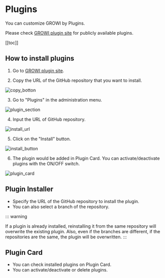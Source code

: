 # Plugins

You can customize GROWI by Plugins.

Please check [GROWI plugin site](https://growi.org/plugins) for publicly available plugins.

[[toc]]

## How to install plugins

1. Go to [GROWI plugin site](https://growi.org/plugins/en).

2. Copy the URL of the GitHub repository that you want to install.

<img :src="$withBase('/assets/images/en/plugin-1.png')" alt="copy_botton">

3. Go to "Plugins" in the administration menu.

<img :src="$withBase('/assets/images/en/plugin-2.png')" alt="plugin_section">

4. Input the URL of GitHub repository.

<img :src="$withBase('/assets/images/en/plugin-3.png')" alt="install_url">

5. Click on the "Install" button.

<img :src="$withBase('/assets/images/en/plugin-4.png')" alt="install_button">

6. The plugin would be added in Plugin Card. You can activate/deactivate plugins with the ON/OFF switch.

<img :src="$withBase('/assets/images/en/plugin-5.png')" alt="plugin_card">

## Plugin Installer

- Specify the URL of the GitHub repository to install the plugin.
- You can also select a branch of the repository.

::: warning

If a plugin is already installed, reinstalling it from the same repository will overwrite the existing plugin.
Also, even if the branches are different, if the repositories are the same, the plugin will be overwritten.
:::

## Plugin Card

- You can check installed plugins on Plugin Card.
- You can activate/deactivate or delete plugins.
